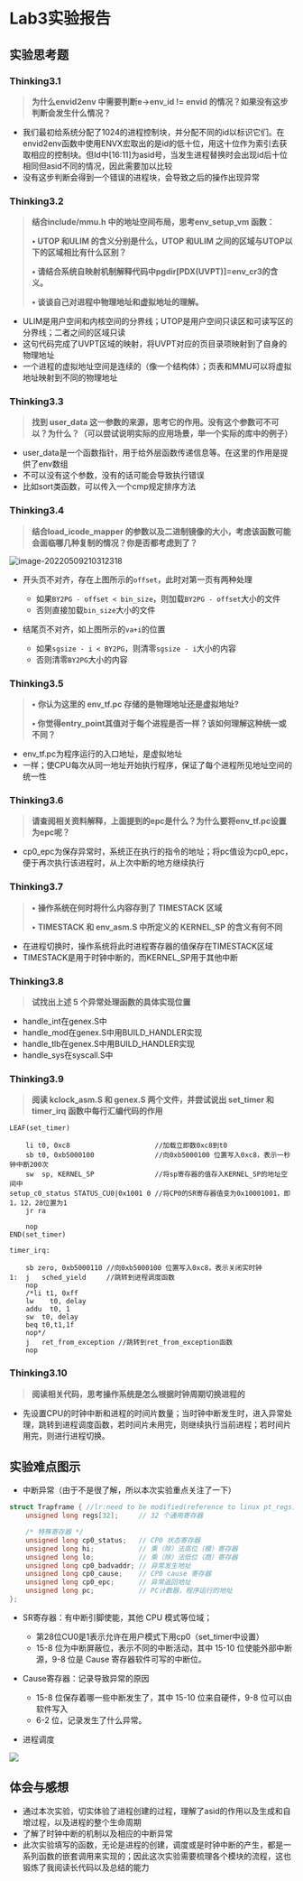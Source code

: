 # Lab3实验报告

## 实验思考题

### Thinking3.1

> **为什么envid2env 中需要判断e->env_id != envid 的情况？如果没有这步判断会发生什么情况？**

- 我们最初给系统分配了1024的进程控制块，并分配不同的id以标识它们。在envid2env函数中使用ENVX宏取出的是id的低十位，用这十位作为索引去获取相应的控制块。但Id中[16:11]为asid号，当发生进程替换时会出现id后十位相同但asid不同的情况，因此需要加以比较
- 没有这步判断会得到一个错误的进程块，会导致之后的操作出现异常

### Thinking3.2

> **结合include/mmu.h 中的地址空间布局，思考env_setup_vm 函数：**
>
> **• UTOP 和ULIM 的含义分别是什么，UTOP 和ULIM 之间的区域与UTOP以下的区域相比有什么区别？**
>
> **• 请结合系统自映射机制解释代码中pgdir[PDX(UVPT)]=env_cr3的含义。**
>
> **• 谈谈自己对进程中物理地址和虚拟地址的理解。**

- ULIM是用户空间和内核空间的分界线；UTOP是用户空间只读区和可读写区的分界线；二者之间的区域只读
- 这句代码完成了UVPT区域的映射，将UVPT对应的页目录项映射到了自身的物理地址
- 一个进程的虚拟地址空间是连续的（像一个结构体）；页表和MMU可以将虚拟地址映射到不同的物理地址

### Thinking3.3

> **找到 user_data 这一参数的来源，思考它的作用。没有这个参数可不可以？为什么？（可以尝试说明实际的应用场景，举一个实际的库中的例子）**

- user_data是一个函数指针，用于给外层函数传递信息等。在这里的作用是提供了env数组
- 不可以没有这个参数，没有的话可能会导致执行错误
- 比如sort类函数，可以传入一个cmp规定排序方法

### Thinking3.4

>  **结合load_icode_mapper 的参数以及二进制镜像的大小，考虑该函数可能会面临哪几种复制的情况？你是否都考虑到了？**

![image-20220509210312318](C:\Users\WYF\AppData\Roaming\Typora\typora-user-images\image-20220509210312318.png)

- 开头页不对齐，存在上图所示的`offset`，此时对第一页有两种处理
  - 如果`BY2PG - offset < bin_size`，则加载`BY2PG - offset`大小的文件
  - 否则直接加载`bin_size`大小的文件

- 结尾页不对齐，如上图所示的`va+i`的位置
  - 如果`sgsize - i < BY2PG`，则清零`sgsize - i`大小的内容
  - 否则清零`BY2PG`大小的内容

### Thinking3.5

> **•** **你认为这里的 env_tf.pc 存储的是物理地址还是虚拟地址?**
>
> **• 你觉得entry_point其值对于每个进程是否一样？该如何理解这种统一或不同？**

- env_tf.pc为程序运行的入口地址，是虚拟地址
- 一样；使CPU每次从同一地址开始执行程序，保证了每个进程所见地址空间的统一性

### Thinking3.6

> **请查阅相关资料解释，上面提到的epc是什么？为什么要将env_tf.pc设置为epc呢？**

- cp0_epc为保存异常时，系统正在执行的指令的地址；将pc值设为cp0_epc，便于再次执行该进程时，从上次中断的地方继续执行

### Thinking3.7

> **•** **操作系统在何时将什么内容存到了 TIMESTACK 区域**
>
> **•** **TIMESTACK 和 env_asm.S 中所定义的 KERNEL_SP 的含义有何不同**

- 在进程切换时，操作系统将此时进程寄存器的值保存在TIMESTACK区域
- TIMESTACK是用于时钟中断的，而KERNEL_SP用于其他中断

### Thinking3.8

> **试找出上述 5 个异常处理函数的具体实现位置**

- handle_int在genex.S中
- handle_mod在genex.S中用BUILD_HANDLER实现
- handle_tlb在genex.S中用BUILD_HANDLER实现
- handle_sys在syscall.S中

### Thinking3.9

> **阅读 kclock_asm.S 和 genex.S 两个文件，并尝试说出 set_timer 和timer_irq 函数中每行汇编代码的作用**

```
LEAF(set_timer)

    li t0, 0xc8						//加载立即数0xc8到t0
    sb t0, 0xb5000100				//向0xb5000100 位置写入0xc8，表示一秒钟中断200次
    sw  sp, KERNEL_SP				//将sp寄存器的值存入KERNEL_SP的地址空间中
setup_c0_status STATUS_CU0|0x1001 0	//将CP0的SR寄存器值变为0x10001001，即1，12，28位置为1
    jr ra

    nop
END(set_timer)
```

```
timer_irq:

    sb zero, 0xb5000110	//向0xb5000100 位置写入0xc8，表示关闭实时钟
1:  j   sched_yield		//跳转到进程调度函数
    nop
    /*li t1, 0xff
    lw    t0, delay
    addu  t0, 1
    sw  t0, delay
    beq t0,t1,1f    
    nop*/
    j   ret_from_exception //跳转到ret_from_exception函数
    nop
```

### Thinking3.10

> **阅读相关代码，思考操作系统是怎么根据时钟周期切换进程的**

- 先设置CPU的时钟中断和进程的时间片数量；当时钟中断发生时，进入异常处理，跳转到进程调度函数，若时间片未用完，则继续执行当前进程；若时间片用完，则进行进程切换。

## 实验难点图示

- 中断异常（由于不是很了解，所以本次实验重点关注了一下）

```c
struct Trapframe { //lr:need to be modified(reference to linux pt_regs) TODO
	unsigned long regs[32]; 	// 32 个通用寄存器

	/* 特殊寄存器 */
	unsigned long cp0_status; 	// CP0 状态寄存器
	unsigned long hi;			// 乘（除）法高位（模）寄存器
	unsigned long lo;			// 乘（除）法低位（商）寄存器
	unsigned long cp0_badvaddr;	// 异常发生地址
	unsigned long cp0_cause;	// CP0 cause 寄存器
	unsigned long cp0_epc;		// 异常返回地址
	unsigned long pc;			// PC计数器，程序运行的地址
};
```

- SR寄存器：有中断引脚使能，其他 CPU 模式等位域；
  - 第28位CU0是1表示允许在用户模式下用cp0（set_timer中设置）
  - 15-8 位为中断屏蔽位，表示不同的中断活动，其中 15-10 位使能外部中断源，9-8 位是 Cause 寄存器软件可写的中断位。

- Cause寄存器：记录导致异常的原因
  - 15-8 位保存着哪一些中断发生了，其中 15-10 位来自硬件，9-8 位可以由软件写入
  - 6-2 位，记录发生了什么异常。



- 进程调度

![](C:\Users\WYF\Desktop\进程调度流程.png.png)





## 体会与感想

- 通过本次实验，切实体验了进程创建的过程，理解了asid的作用以及生成和自增过程，以及进程的整个生命周期
- 了解了时钟中断的机制以及相应的中断异常
- 此次实验填写的函数，无论是进程的创建，调度或是时钟中断的产生，都是一系列函数的嵌套调用来实现的；因此这次实验需要梳理各个模块的流程，这也锻炼了我阅读长代码以及总结的能力

